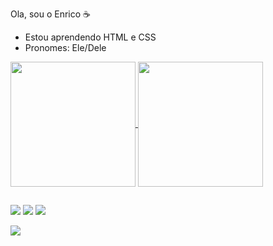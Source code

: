 Ola, sou o Enrico ☕

-  Estou aprendendo HTML e CSS
-  Pronomes: Ele/Dele


<a href="https://github.com/3tgc/github-readme-stats">
  <img height=200 align="center" src="https://github-readme-stats.vercel.app/api?username=3tgc" />
</a>
<a href="https://github.com/3tgc/convoychat">
  <img height=200 align="center" src="https://github-readme-stats.vercel.app/api/top-langs?username=3tgc&layout=compact&langs_count=8&card_width=320" />
</a>

  
  ##
 
<div> 
 
  <a href="https://instagram.com/rafaballerini" target="_blank"><img src="https://img.shields.io/badge/-Instagram-%23E4405F?style=for-the-badge&logo=instagram&logoColor=white" target="_blank"></a>
  <a href = "mailto:contatorafaballerini@gmail.com"><img src="https://img.shields.io/badge/-Gmail-%23333?style=for-the-badge&logo=gmail&logoColor=white" target="_blank"></a>
  <a href="https://www.linkedin.com/in/rafaella-ballerini-45875016a" target="_blank"><img src="https://img.shields.io/badge/-LinkedIn-%230077B5?style=for-the-badge&logo=linkedin&logoColor=white" target="_blank"></a> 
  
</div>
<picture>
  <source
    srcset="https://github-readme-stats.vercel.app/api?username=3tgc&show_icons=true&theme=dark"
    media="(prefers-color-scheme: dark)"
  />
  <source
    srcset="https://github-readme-stats.vercel.app/api?username=3tgc&show_icons=true"
    media="(prefers-color-scheme: light), (prefers-color-scheme: no-preference)"
  />
  <img src="https://github-readme-stats.vercel.app/api?username=3tgc&show_icons=true" />
</picture>



